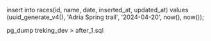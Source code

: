 insert into races(id, name, date, inserted_at, updated_at) values (uuid_generate_v4(), 'Adria Spring trail', '2024-04-20', now(), now());

pg_dump treking_dev > after_1.sql

